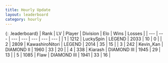```yaml
---
title: Hourly Update
layout: leaderboard
category: hourly
---
```


{: .leaderboard}
| Rank | LV | Player | Division | Elo | Wins | Losses |
| --- | --- | --- | --- | --- | --- | --- |
| <span data-change="0">1</span> | 1212 | <span title="ID: 498412">LuckySpin</span> | LEGEND | <span data-change="0">2033</span> | <span data-change="0">10</span> | <span data-change="0">0</span> |
| <span data-change="0">2</span> | 2809 | <span title="ID: 164871">KawashiroNitori</span> | LEGEND | <span data-change="14">2014</span> | <span data-change="4">35</span> | <span data-change="1">15</span> |
| <span data-change="5">3</span> | 242 | <span title="ID: 651792">Kevin_Kan</span> | DIAMOND II | <span data-change="45">1960</span> | <span data-change="4">33</span> | <span data-change="1">20</span> |
| <span data-change="-1">4</span> | 338 | <span title="ID: 260045">Kiarash</span> | DIAMOND III | <span data-change="0">1945</span> | <span data-change="0">29</span> | <span data-change="0">13</span> |
| <span data-change="-1">5</span> | 1085 | <span title="ID: 229845">Flaw</span> | DIAMOND III | <span data-change="0">1941</span> | <span data-change="0">33</span> | <span data-change="0">16</span> |